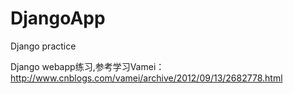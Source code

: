 # DjangoApp
Django practice

Django webapp练习,参考学习Vamei：http://www.cnblogs.com/vamei/archive/2012/09/13/2682778.html
